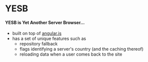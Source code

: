 YESB
====

#### YESB is Yet Another Server Browser...
* built on top of [angular.js](http://angularjs.org/)
* has a set of unique features such as
  * repository fallback
  * flags identifying a server's country (and the caching thereof)
  * reloading data when a user comes back to the site
